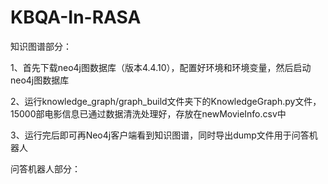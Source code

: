 # KBQA-In-RASA

知识图谱部分：	

​	1、首先下载neo4j图数据库（版本4.4.10），配置好环境和环境变量，然后启动neo4j图数据库

​	2、运行knowledge_graph/graph_build文件夹下的KnowledgeGraph.py文件，15000部电影信息已通过数据清洗处理好，存放在newMovieInfo.csv中

​	3、运行完后即可再Neo4j客户端看到知识图谱，同时导出dump文件用于问答机器人



问答机器人部分：